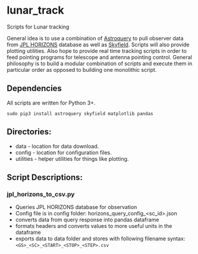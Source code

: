 # lunar_track
Scripts for Lunar tracking

General idea is to use a combination of [Astroquery](https://pypi.org/project/astroquery/) to pull observer data from [JPL HORIZONS](https://ssd.jpl.nasa.gov/horizons.cgi) database as well as [Skyfield](https://pypi.org/project/skyfield/).  Scripts will also provide plotting utilities.  Also hope to provide real time tracking scripts in order to feed pointing programs for telescope and antenna pointing control.  General philosophy is to build a modular combination of scripts and execute them in particular order as opposed to building one monolithic script.

## Dependencies
All scripts are written for Python 3+.

```
sudo pip3 install astroquery skyfield matplotlib pandas
```
## Directories:
* data - location for data download.
* config - location for configuration files.
* utilities - helper utilities for things like plotting.

## Script Descriptions:

### jpl_horizons_to_csv.py 
* Queries JPL HORIZONS database for observation
* Config file is in config folder:  horizons_query_config_<sc_id>.json
* converts data from query response into pandas dataframe
* formats headers and converts values to more useful units in the dataframe
* exports data to data folder and stores with following filename syntax: `<GS>_<SC>_<START>_<STOP>_<STEP>.csv`
